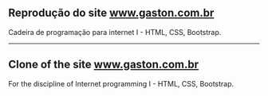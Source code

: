 ## Reprodução do site www.gaston.com.br

Cadeira de programação para internet I - HTML, CSS, Bootstrap.

---

## Clone of the site www.gaston.com.br

For the discipline of Internet programming I - HTML, CSS, Bootstrap.
